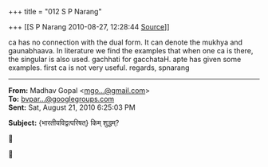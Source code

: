 +++
title = "012 S P Narang"

+++
[[S P Narang	2010-08-27, 12:28:44 [Source](https://groups.google.com/g/bvparishat/c/MjqmIHzdjVk)]]



ca has no connection with the dual form. It can denote the mukhya and gaunabhaava. In literature we find the examples that when one ca is there, the singular is also used. gachhati for gacchataH. apte has given some examples. first ca is not very useful. regards, spnarang  

  

------------------------------------------------------------------------

**From:** Madhav Gopal \<[mgo...@gmail.com]()\>  
**To:** [bvpar...@googlegroups.com]()  
**Sent:** Sat, August 21, 2010 6:25:03 PM

  
**Subject:** {भारतीयविद्वत्परिषत्} किम् शुद्धम्?  





